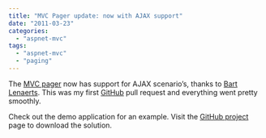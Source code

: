 ```yaml
---
title: "MVC Pager update: now with AJAX support"
date: "2011-03-23"
categories: 
  - "aspnet-mvc"
tags: 
  - "aspnet-mvc"
  - "paging"
---
```


The [MVC pager](../paging-with-aspnet-mvc/) now has support for AJAX scenario’s, thanks to [Bart Lenaerts](https://github.com/blenaerts). This was my first [GitHub](https://github.com) pull request and everything went pretty smoothly.

Check out the demo application for an example. Visit the [GitHub project](https://github.com/martijnboland/MvcPaging) page to download the solution.
